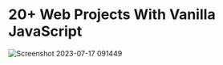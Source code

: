 # 20+ Web Projects With Vanilla JavaScript
![Screenshot 2023-07-17 091449](https://github.com/YousefMaher179/Kalbonyan-Elmarsos/assets/106788176/259fbb67-0c37-4907-a752-3de789061c55)
